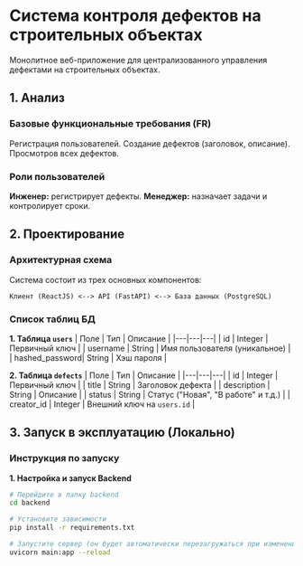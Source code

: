 # Система контроля дефектов на строительных объектах

Монолитное веб-приложение для централизованного управления дефектами на строительных объектах.

## 1. Анализ

### Базовые функциональные требования (FR)
Регистрация пользователей.
Создание дефектов (заголовок, описание).
Просмотров всех дефектов.

### Роли пользователей
**Инженер:** регистрирует дефекты.
**Менеджер:** назначает задачи и контролирует сроки.

## 2. Проектирование

### Архитектурная схема
Система состоит из трех основных компонентов:

`Клиент (ReactJS) <--> API (FastAPI) <--> База данных (PostgreSQL)`

### Список таблиц БД

**1. Таблица `users`**
| Поле | Тип | Описание |
|---|---|---|
| id | Integer | Первичный ключ |
| username | String | Имя пользователя (уникальное) |
| hashed_password| String | Хэш пароля |

**2. Таблица `defects`**
| Поле | Тип | Описание |
|---|---|---|
| id | Integer | Первичный ключ |
| title | String | Заголовок дефекта |
| description | String | Описание |
| status | String | Статус ("Новая", "В работе" и т.д.) |
| creator_id | Integer | Внешний ключ на `users.id` |

## 3. Запуск в эксплуатацию (Локально)

### Инструкция по запуску

**1. Настройка и запуск Backend**
```bash
# Перейдите в папку backend
cd backend

# Установите зависимости
pip install -r requirements.txt

# Запустите сервер (он будет автоматически перезагружаться при изменениях)
uvicorn main:app --reload